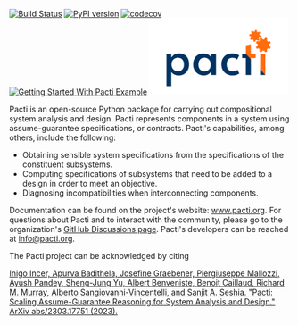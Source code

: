 [![Build Status](https://github.com/pacti-org/pacti/actions/workflows/pacti_development.yml/badge.svg)](https://github.com/pacti-org/pacti/actions/workflows/pacti_development.yml)
[![PyPI version](https://badge.fury.io/py/Pacti.svg)](https://badge.fury.io/py/Pacti)
[![codecov](https://codecov.io/gh/pacti-org/pacti/branch/main/graph/badge.svg)](https://codecov.io/gh/pacti-org/pacti)
[![Getting Started With Pacti Example](https://colab.research.google.com/assets/colab-badge.svg)](https://colab.research.google.com/drive/1muppEkj1K4vowBuS1C8plCouCdK50iio?usp=sharing)
<picture>
  <source media="(prefers-color-scheme: dark)" srcset="https://raw.githubusercontent.com/pacti-org/media/main/docs/logos/pacti_white.png" width="250">
  <source media="(prefers-color-scheme: light)" srcset="https://raw.githubusercontent.com/pacti-org/media/main/docs/logos/pacti_colorful.png" width="250">
  <img alt="Logo in light and dark mode." src="https://raw.githubusercontent.com/pacti-org/media/main/docs/logos/pacti_colorful.png" width="250">
</picture>

Pacti is an open-source Python package for carrying out compositional system analysis and design. Pacti represents components in a
system using assume-guarantee specifications, or contracts. Pacti's capabilities, among others, include the following:

- Obtaining sensible system specifications from the specifications of the constituent subsystems.
- Computing specifications of subsystems that need to be added to a design in order to meet an objective.
- Diagnosing incompatibilities when interconnecting components.


Documentation can be found on the project's website: www.pacti.org.
For questions about Pacti and to interact with the community, please go to the organization's [GitHub Discussions page](https://github.com/orgs/pacti-org/discussions).
Pacti's developers can be reached at info@pacti.org.

The Pacti project can be acknowledged by citing

[Inigo Incer, Apurva Badithela, Josefine Graebener, Piergiuseppe Mallozzi, Ayush Pandey, Sheng-Jung Yu, Albert Benveniste, Benoit Caillaud, Richard M. Murray, Alberto Sangiovanni-Vincentelli, and Sanjit A. Seshia. 
"Pacti: Scaling Assume-Guarantee Reasoning for System Analysis and Design." ArXiv abs/2303.17751 (2023).](https://arxiv.org/abs/2303.17751)
